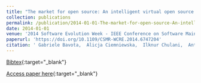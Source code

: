 ```yaml
---
title: "The market for open source: An intelligent virtual open source marketplace"
collection: publications
permalink: /publication/2014-01-01-The-market-for-open-source-An-intelligent-virtual-open-source-marketplace
date: 2014-01-01
venue: '2014 Software Evolution Week - IEEE Conference on Software Maintenance, Reengineering, and Reverse Engineering, CSMR-WCRE 2014, Antwerp, Belgium, February 3-6, 2014'
paperurl: 'https://doi.org/10.1109/CSMR-WCRE.2014.6747204'
citation: ' Gabriele Bavota,  Alicja Ciemniewska,  Ilknur Chulani,  Antonio De,  Massimiliano Di Penta,  Davide Galletti,  Roberto Galoppini,  Thomas Gordon,  Pawel Kedziora,  Ilaria Lener,  Francesco Torelli,  Roberto Pratola,  Juliusz Pukacki,  Yacine Rebahi,  Sergio Villalonga, &quot;The market for open source: An intelligent virtual open source marketplace.&quot; 2014 Software Evolution Week - IEEE Conference on Software Maintenance, Reengineering, and Reverse Engineering, CSMR-WCRE 2014, Antwerp, Belgium, February 3-6, 2014, 2014.'
---
```

[Bibtex](https://dblp.org/rec/bib/conf/csmr/BavotaCCNPGGGKLTPPRV14){:target="_blank"}

[Access paper here](https://doi.org/10.1109/CSMR-WCRE.2014.6747204){:target="_blank"}
